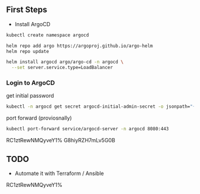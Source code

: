 ## First Steps
- Install ArgoCD 

```bash
kubectl create namespace argocd

helm repo add argo https://argoproj.github.io/argo-helm
helm repo update

helm install argocd argo/argo-cd -n argocd \
  --set server.service.type=LoadBalancer
```
### Login to ArgoCD
get initial password
```bash
kubectl -n argocd get secret argocd-initial-admin-secret -o jsonpath="{.data.password}" | base64 -d
```
port forward (proviosnally)
```bash
kubectl port-forward service/argocd-server -n argocd 8080:443
```
RC1ztRewNMQyveY1%
G8hiyRZH7mLv5G0B
## TODO
- Automate it with Terraform / Ansible


RC1ztRewNMQyveY1%